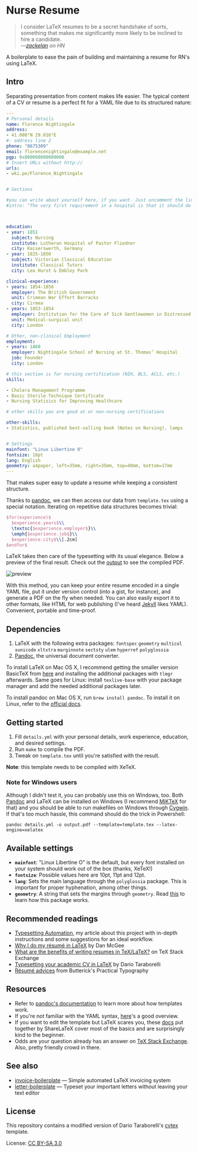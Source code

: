 # Nurse Resume

> I consider LaTeX resumes to be a secret handshake of sorts, something that makes me significantly more likely to be inclined to hire a candidate.  
> &mdash;<cite>[zackelan](https://news.ycombinator.com/item?id=10452606)<cite> on HN

A boilerplate to ease the pain of building and maintaining a resume for RN's using LaTeX.

## Intro

Separating presentation from content makes life easier. The typical content of a CV or resume is a perfect fit for a YAML file due to its structured nature:

```YAML
---
# Personal details
name: Florence Nightingale
address:
- 41.008°N 29.016°E
#- address line 2
phone: "8675309"
email: florencenightingale@example.net
pgp: 0x000000000000000
# Insert URLs without http://
urls:
- wki.pe/Florence_Nightingale


# Sections

#you can write about yourself here, if you want. Just uncomment the line below.
#intro: "The very first requirement in a hospital is that it should do the sick no harm."



education:
- year: 1851
  subject: Nursing
  institute: Lutheran Hospital of Pastor Fliedner
  city: Kaiserswerth, Germany
- year: 1825-1850
  subject: Victorian Classical Education
  institute: Classical Tutors
  city: Lea Hurst & Embley Park

clinical-experience:
- years: 1854-1856
  employer: The British Government
  unit: Crimean War Effort Barracks
  city: Cirmea
- years: 1853-1854
  employer: Institution for the Care of Sick Gentlewomen in Distressed Circumstances
  unit: Medical-surgical unit
  city: London

# Other, non-clinical Employment
employment:
- years: 1860
  employer: Nightingale School of Nursing at St. Thomas’ Hospital
  job: Founder
  city: London

# this section is for nursing certification (NIH, BLS, ACLS, etc.)
skills:

- Cholera Management Programme
- Basic Sterile Technique Certificate
- Nursing Statisics for Improving Healthcare

# other skills you are good at or non-nursing certifications

other-skills:
- Statistics, published best-selling book (Notes on Nursing), lamps


# Settings
mainfont: "Linux Libertine O"
fontsize: 10pt
lang: English
geometry: a4paper, left=35mm, right=35mm, top=40mm, bottom=17mm
---
```

That makes super easy to update a resume while keeping a consistent structure.

Thanks to [pandoc](http://pandoc.org/), we can then access our data from `template.tex` using a special notation. Iterating on repetitive data structures becomes trivial:

```latex
$for(experience)$
  $experience.years$\\
  \textsc{$experience.employer$}\\
  \emph{$experience.job$}\\
  $experience.city$\\[.2cm]
$endfor$
```

LaTeX takes then care of the typesetting with its usual elegance. Below a preview of the final result. Check out the [output](output.pdf) to see the compiled PDF.

![preview](output.png)

With this method, you can keep your entire resume encoded in a single YAML file, put it under version control (into a gist, for instance), and generate a PDF on the fly when needed. You can also easily export it to other formats, like HTML for web publishing (I've heard [Jekyll](http://jekyllrb.com/) likes YAML). Convenient, portable and time-proof.

## Dependencies

1. LaTeX with the following extra packages: `fontspec` `geometry` `multicol` `xunicode` `xltxtra` `marginnote` `sectsty` `ulem` `hyperref` `polyglossia`
2. [Pandoc](http://pandoc.org/), the universal document converter.

To install LaTeX on Mac OS X, I recommend getting the smaller version BasicTeX from [here](https://tug.org/mactex/morepackages.html) and installing the additional packages with `tlmgr` afterwards. Same goes for Linux: install `texlive-base` with your package manager and add the needed additional packages later.

To install pandoc on Mac OS X, run `brew install pandoc`. To install it on Linux, refer to the [official docs](http://pandoc.org/installing.html).

## Getting started

1. Fill `details.yml` with your personal details, work experience, education, and desired settings.
2. Run `make` to compile the PDF.
3. Tweak on `template.tex` until you're satisfied with the result.

**Note**: this template needs to be compiled with XeTeX.

### Note for Windows users

Although I didn't test it, you can probably use this on Windows, too. Both [Pandoc](http://pandoc.org/installing.html) and LaTeX can be installed on Windows (I recommend [MiKTeX](http://miktex.org/) for that) and you should be able to run makefiles on Windows through [Cygwin](https://www.cygwin.com/). If that's too much hassle, this command should do the trick in Powershell:

    pandoc details.yml -o output.pdf --template=template.tex --latex-engine=xelatex

## Available settings

- **`mainfont`**: "Linux Libertine O" is the default, but every font installed on your system should work out of the box (thanks, XeTeX!)
- **`fontsize`**: Possible values here are 10pt, 11pt and 12pt.
- **`lang`**: Sets the main language through the `polyglossia` package. This is important for proper hyphenation, among other things.
- **`geometry`**: A string that sets the margins through `geometry`. Read [this](https://www.sharelatex.com/learn/Page_size_and_margins) to learn how this package works.

## Recommended readings

- [Typesetting Automation](http://mrzool.cc/writing/typesetting-automation/), my article about this project with in-depth instructions and some suggestions for an ideal workflow.
- [Why I do my résumé in LaTeX](http://www.toofishes.net/blog/why-i-do-my-resume-latex/) by Dan McGee
- [What are the benefits of writing resumes in TeX/LaTeX?](http://tex.stackexchange.com/questions/11955/what-are-the-benefits-of-writing-resumes-in-tex-latex) on TeX Stack Exchange
- [Typesetting your academic CV in LaTeX](http://nitens.org/taraborelli/cvtex) by Dario Taraborelli
- [Résumé advices](http://practicaltypography.com/resumes.html) from Butterick's Practical Typography 

## Resources

- Refer to [pandoc's documentation](http://pandoc.org/demo/example9/templates.html) to learn more about how templates work.
- If you're not familiar with the YAML syntax, [here](http://learnxinyminutes.com/docs/yaml/)'s a good overview.
- If you want to edit the template but LaTeX scares you, these [docs](https://www.sharelatex.com/learn/Main_Page) put together by ShareLaTeX cover most of the basics and are surprisingly kind to the beginner.
- Odds are your question already has an answer on [TeX Stack Exchange](https://www.sharelatex.com/learn/Main_Page). Also, pretty friendly crowd in there.

## See also

- [invoice-boilerplate](https://github.com/mrzool/invoice-boilerplate) — Simple automated LaTeX invoicing system
- [letter-boilerplate](https://github.com/mrzool/letter-boilerplate) — Typeset your important letters without leaving your text editor

## License

This repository contains a modified version of Dario Taraborelli's [cvtex](https://github.com/dartar/cvtex) template.

License: [CC BY-SA 3.0](http://creativecommons.org/licenses/by-sa/3.0/)
